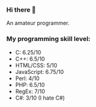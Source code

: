 ### Hi there 👋

<!--
**hth4nh/hth4nh** is a ✨ _special_ ✨ repository because its `README.md` (this file) appears on your GitHub profile.

Here are some ideas to get you started:

- 🔭 I’m currently working on ...
- 🌱 I’m currently learning ...
- 👯 I’m looking to collaborate on ...
- 🤔 I’m looking for help with ...
- 💬 Ask me about ...
- 📫 How to reach me: ...
- 😄 Pronouns: ...
- ⚡ Fun fact: ...
-->
An amateur programmer.
### My programming skill level:
 - C: 6.25/10
 - C++: 6.5/10
 - HTML/CSS: 5/10
 - JavaScript: 6.75/10
 - Perl: 4/10
 - PHP: 6.5/10
 - RegEx: 7/10
 - C#: 3/10 (I hate C#)
